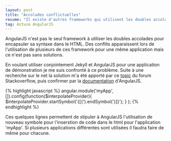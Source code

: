 ```yaml
---
layout: post
title: "Accolades conflictuelles"
resume: "Il existe d'autres frameworks qui utilisent les doubles accolades pour insérer leur syntaxe. AngularJS fournis un outils pour contourner ce problème."
tag: Astuce AngularJS
---
```


AngularJS n'est pas le seul framework à utiliser les doubles accolades pour encapsuler sa syntaxe dans le HTML. Des conflits apparaissent lors de l'utilisation de
plusieurs de ces framework pour une même application mais ce n'est pas sans solutions.

En voulant utiliser conjointement Jekyll et AngularJS pour une application de démonstration je me suis confronté à ce problème. Suite à une recherche sur le net
la solution m'a été apporté par ce [topic][solution] du forum Stackoverflow, puis confirmer par la [documentation][reference] d'AngularJS.

{% highlight javascript %}
angular.module('myApp', []).config(function($interpolateProvider){
        $interpolateProvider.startSymbol('{[{').endSymbol('}]}');
    }
);
{% endhighlight %}

Ces quelques lignes permettent de stipuler à AngularJS l'utilisation de nouveau symbole pour l'inserstion de code dans le html pour l'application 'myApp'.
Si plusieurs applications différentes sont utilisées il faudra faire de même pour chacune.

[solution]:http://stackoverflow.com/questions/13671701/angularjs-twig-conflict-with-double-curly-braces
[reference]:http://docs.angularjs.org/api/ng/provider/$interpolateProvider